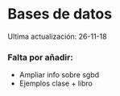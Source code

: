 # Bases de datos

Ultima actualización: 26-11-18

### Falta por añadir:
  * Ampliar info sobre sgbd
  * Ejemplos clase + libro
